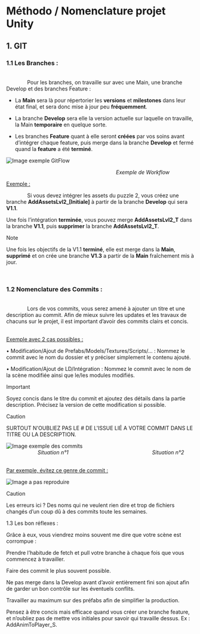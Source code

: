 # Méthodo / Nomenclature projet Unity


## 1. GIT  

### 1.1 Les Branches : 

<br />
&emsp;&emsp;&emsp;&emsp;Pour les branches, on travaille sur avec une Main, une branche Develop et des branches Feature : 

- La **Main** sera là pour répertorier les **versions** et **milestones** dans leur état final, et sera donc mise à jour peu **fréquemment**. 

- La branche **Develop** sera elle la version actuelle sur laquelle on travaille, la Main **temporaire** en quelque sorte. 

- Les branches **Feature** quant à elle seront **créées** par vos soins avant d’intégrer chaque feature, puis merge dans la branche **Develop** et fermé quand la **feature** a été **terminé**. 

![Image exemple GitFlow](https://cdn.discordapp.com/attachments/747378568572567562/1219671476496633969/Gitflow.png?ex=660c2694&is=65f9b194&hm=71341c2bfb81db36941eac2af060da8d84a38c5e2383d6ffae0b77079f9b1f4b&)


&emsp;&emsp;&emsp;&emsp;&emsp;&emsp;&emsp;&emsp;&emsp;&emsp;&emsp;&emsp;&emsp;&emsp;&emsp;&emsp;&emsp;&emsp;&emsp;&emsp;&emsp;_Exemple de Workflow_

<ins>Exemple :</ins>                                      	

&emsp;&emsp;&emsp;&emsp;Si vous devez intégrer les assets du puzzle 2, vous créez une branche **AddAssetsLvl2_[Initiale]** à partir de la branche **Develop** qui sera **V1.1**. 

Une fois l’intégration **terminée**, vous pouvez merge **AddAssetsLvl2_T** dans la branche **V1.1**, puis **supprimer** la branche **AddAssetsLvl2_T**.

>[!NOTE]
>Une fois les objectifs de la V1.1 **terminé**, elle est merge dans la **Main**, **supprimé** et on crée une branche **V1.3** a partir de la **Main** fraîchement mis à jour.
    
  <br />

### 1.2 Nomenclature des Commits : 
<br />
&emsp;&emsp;&emsp;&emsp;Lors de vos commits, vous serez amené à ajouter un titre et une description au commit. Afin de mieux suivre les updates et les travaux de chacuns sur le projet, il est important d’avoir des commits clairs et concis. <br /><br /> 


<ins>Exemple avec 2 cas possibles :</ins>

• Modification/Ajout de Prefabs/Models/Textures/Scripts/… : 
Nommez le commit avec le nom du dossier et y préciser simplement le contenu ajouté.

• Modification/Ajout de LD/Intégration : 
Nommez le commit avec le nom de la scène modifiée ainsi que le/les modules modifiés.

>[!IMPORTANT]
> Soyez concis dans le titre du commit et ajoutez des détails dans la partie description. Précisez la version de cette modification si possible.

>[!CAUTION]
> SURTOUT N'OUBLIEZ PAS LE # DE L'ISSUE LIÉ A VOTRE COMMIT DANS LE TITRE OU LA DESCRIPTION.






![Image exemple des commits](https://media.discordapp.net/attachments/747378568572567562/1219682856771649668/ex-removebg-preview.png?ex=660c312d&is=65f9bc2d&hm=d621a8a07fbf9aef2c9b8814562e9b5db329043ed783655a899b81ce6da924cd&=&format=webp&quality=lossless)  
&emsp;&emsp;&emsp;&emsp;&emsp;&emsp;_Situation n°1_&emsp;&emsp;&emsp;&emsp;&emsp;&emsp;&emsp;&emsp;&emsp;&emsp;&emsp;&emsp;&emsp;&emsp;&emsp;&emsp;_Situation n°2_ <br /> <br /> 

  
<ins>Par exemple, évitez ce genre de commit :</ins>   

![Image a pas reproduire](https://media.discordapp.net/attachments/747378568572567562/1219683844916248697/image4.png?ex=660c3219&is=65f9bd19&hm=04f643013f8142aa902ee03b643b54dad5c590b77dfc775cebdafcef3913459e&=&format=webp&quality=lossless)  

>[!CAUTION]
> Les erreurs ici ? Des noms qui ne veulent rien dire et trop de fichiers changés d’un coup dû à des commits toute les semaines.






1.3 Les bon réflexes : 

	
Grâce à eux, vous viendrez moins souvent me dire que votre scène est corrompue  : 

Prendre l’habitude de fetch et pull votre branche à chaque fois que vous commencez à travailler.

Faire des commit le plus souvent possible.

Ne pas merge dans la Develop avant d’avoir entièrement fini son ajout afin de garder un bon contrôle sur les éventuels conflits.

Travailler au maximum sur des préfabs afin de simplifier la production.

Pensez à être concis mais efficace quand vous créer une branche feature, et n’oubliez pas de mettre vos initiales pour savoir qui travaille dessus. Ex : AddAnimToPlayer_S.
